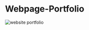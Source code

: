 # Webpage-Portfolio
![website portfolio](https://github.com/Romesa-Rao/Webpage-Portfolio/assets/69797723/99cca970-17e7-4693-b2bb-87e6f7831d92)
